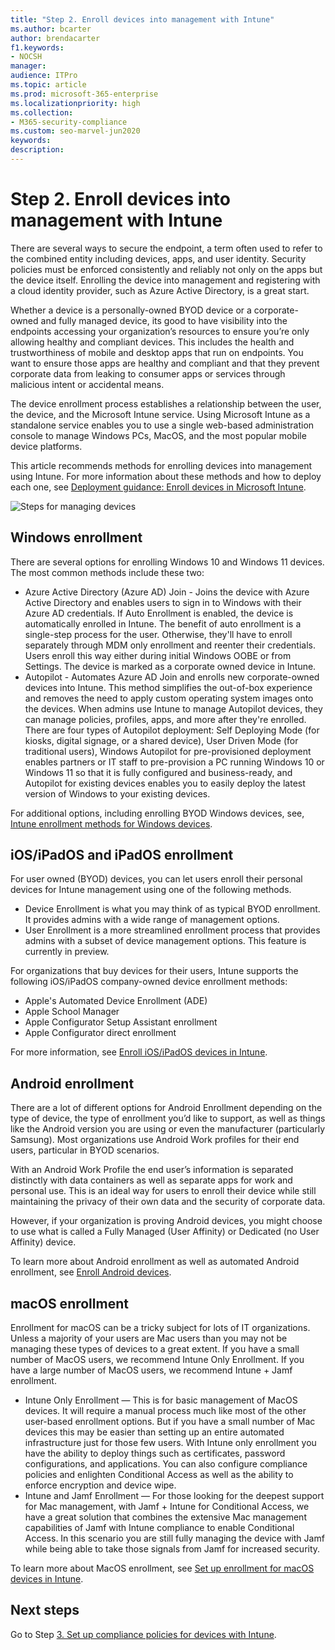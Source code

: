 ```yaml
---
title: "Step 2. Enroll devices into management with Intune"
ms.author: bcarter
author: brendacarter
f1.keywords:
- NOCSH
manager: 
audience: ITPro
ms.topic: article
ms.prod: microsoft-365-enterprise
ms.localizationpriority: high
ms.collection:
- M365-security-compliance
ms.custom: seo-marvel-jun2020
keywords: 
description: 
---
```


# Step 2. Enroll devices into management with Intune

There are several ways to secure the endpoint, a term often used to refer to the combined entity including devices, apps, and user identity. Security policies must be enforced consistently and reliably not only on the apps but the device itself. Enrolling the device into management and registering with a cloud identity provider, such as Azure Active Directory, is a great start.

Whether a device is a personally-owned BYOD device or a corporate-owned and fully managed device, its good to have visibility into the endpoints accessing your organization’s resources to ensure you’re only allowing healthy and compliant devices. This includes the health and trustworthiness of mobile and desktop apps that run on endpoints. You want to ensure those apps are healthy and compliant and that they prevent corporate data from leaking to consumer apps or services through malicious intent or accidental means.

The device enrollment process establishes a relationship between the user, the device, and the Microsoft Intune service. Using Microsoft Intune as a standalone service enables you to use a single web-based administration console to manage Windows PCs, MacOS, and the most popular mobile device platforms.

This article recommends methods for enrolling devices into management using Intune. For more information about these methods and how to deploy each one, see [Deployment guidance: Enroll devices in Microsoft Intune](/microsoft-365/security/defender/eval-overview?view=o365-worldwide).

![Steps for managing devices](../media/devices/intune-mdm-steps-1.png#lightbox)

## Windows enrollment
There are several options for enrolling Windows 10 and Windows 11 devices. The most common methods include these two:

- Azure Active Directory (Azure AD) Join - Joins the device with Azure Active Directory and enables users to sign in to Windows with their Azure AD credentials. If Auto Enrollment is enabled, the device is automatically enrolled in Intune. The benefit of auto enrollment is a single-step process for the user. Otherwise, they'll have to enroll separately through MDM only enrollment and reenter their credentials. Users enroll this way either during initial Windows OOBE or from Settings. The device is marked as a corporate owned device in Intune.
- Autopilot - Automates Azure AD Join and enrolls new corporate-owned devices into Intune. This method simplifies the out-of-box experience and removes the need to apply custom operating system images onto the devices. When admins use Intune to manage Autopilot devices, they can manage policies, profiles, apps, and more after they're enrolled. There are four types of Autopilot deployment: Self Deploying Mode (for kiosks, digital signage, or a shared device), User Driven Mode (for traditional users), Windows Autopilot for pre-provisioned deployment enables partners or IT staff to pre-provision a PC running Windows 10 or Windows 11 so that it is fully configured and business-ready, and Autopilot for existing devices enables you to easily deploy the latest version of Windows to your existing devices.

For additional options, including enrolling BYOD Windows devices, see, [Intune enrollment methods for Windows devices](/mem/intune/enrollment/windows-enrollment-methods).

## iOS/iPadOS and iPadOS enrollment

For user owned (BYOD) devices, you can let users enroll their personal devices for Intune management using one of the following methods.
- Device Enrollment is what you may think of as typical BYOD enrollment. It provides admins with a wide range of management options.
- User Enrollment is a more streamlined enrollment process that provides admins with a subset of device management options. This feature is currently in preview.

For organizations that buy devices for their users, Intune supports the following iOS/iPadOS company-owned device enrollment methods:
- Apple's Automated Device Enrollment (ADE)
- Apple School Manager
- Apple Configurator Setup Assistant enrollment
- Apple Configurator direct enrollment

For more information, see [Enroll iOS/iPadOS devices in Intune](/mem/intune/enrollment/ios-enroll).

## Android enrollment 

There are a lot of different options for Android Enrollment depending on the type of device, the type of enrollment you’d like to support, as well as things like the Android version you are using or even the manufacturer (particularly Samsung). Most organizations use Android Work profiles for their end users, particular in BYOD scenarios. 

With an Android Work Profile the end user’s information is separated distinctly with data containers as well as separate apps for work and personal use. This is an ideal way for users to enroll their device while still maintaining the privacy of their own data and the security of corporate data. 

However, if your organization is proving Android devices, you might choose to use what is called a Fully Managed (User Affinity) or Dedicated (no User Affinity) device.

To learn more about Android enrollment as well as automated Android enrollment, see [Enroll Android devices](/mem/intune/enrollment/android-enroll).

## macOS enrollment

Enrollment for macOS can be a tricky subject for lots of IT organizations. Unless a majority of your users are Mac users than you may not be managing these types of devices to a great extent. If you have a small number of MacOS users, we recommend Intune Only Enrollment. If you have a large number of MacOS users, we recommend Intune + Jamf enrollment.  
- Intune Only Enrollment — This is for basic management of MacOS devices. It will require a manual process much like most of the other user-based enrollment options. But if you have a small number of Mac devices this may be easier than setting up an entire automated infrastructure just for those few users. With Intune only enrollment you have the ability to deploy things such as certificates, password configurations, and applications. You can also configure compliance policies and enlighten Conditional Access as well as the ability to enforce encryption and device wipe. 
- Intune and Jamf Enrollment — For those looking for the deepest support for Mac management, with Jamf + Intune for Conditional Access, we have a great solution that combines the extensive Mac management capabilities of Jamf with Intune compliance to enable Conditional Access. In this scenario you are still fully managing the device with Jamf while being able to take those signals from Jamf for increased security.

To learn more about MacOS enrollment, see [Set up enrollment for macOS devices in Intune](/mem/intune/enrollment/macos-enroll).

## Next steps

Go to Step [3. Set up compliance policies for devices with Intune](manage-devices-with-intune-compliance-policies.md).

